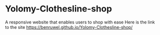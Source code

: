 # Yolomy-Clothesline-shop
 A responsive website that enables users to shop with ease
 Here is the link to the site https://benruwel.github.io/Yolomy-Clothesline-shop/
